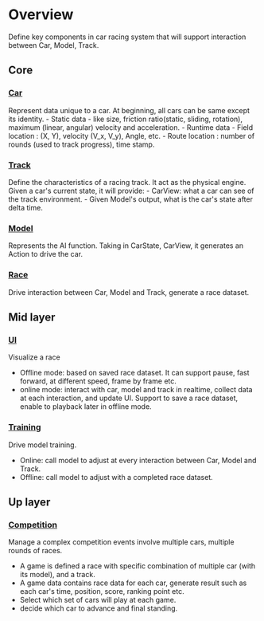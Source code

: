 # Overview

Define key components in car racing system that will support interaction between Car, Model, Track. 

## Core

### [Car](core\car.md) 
Represent data unique to a car. At beginning, all cars can be same except its identity.
    - Static data - like size, friction ratio(static, sliding, rotation), maximum (linear, angular) velocity and acceleration. 
    - Runtime data 
        - Field location : (X, Y), velocity (V_x, V_y), Angle, etc.
        - Route location : number of rounds (used to track progress), time stamp.

### [Track](core\track.md) 
Define the characteristics of a racing track. It act as the physical engine. Given a car's current state, it will provide:
    - CarView: what a car can see of the track environment.
    - Given Model's output, what is the car's state after delta time. 

### [Model](core\model.md) 
Represents the AI function. Taking in CarState, CarView, it generates an Action to drive the car.  

### [Race](race.md)
Drive interaction between Car, Model and Track, generate a race dataset.

## Mid layer

### [UI](mid\ui.md) 
Visualize a race

- Offline mode: based on saved race dataset. It can support pause, fast forward, at different speed, frame by frame etc.
- online mode: interact with car, model and track in realtime, collect data at each interaction, and update UI. Support to save a race dataset, enable to playback later in offline mode.

### [Training](mid\training.md)
Drive model training.

- Online: call model to adjust at every interaction between Car, Model and Track.
- Offline: call model to adjust with a completed race dataset.

## Up layer

### [Competition](up\competition.md)
Manage a complex competition events involve multiple cars, multiple rounds of races.

- A game is defined a race with specific combination of multiple car (with its model), and a track. 
- A game data contains race data for each car, generate result such as each car's time, position, score, ranking point etc.
- Select which set of cars will play at each game.
- decide which car to advance and final standing.


